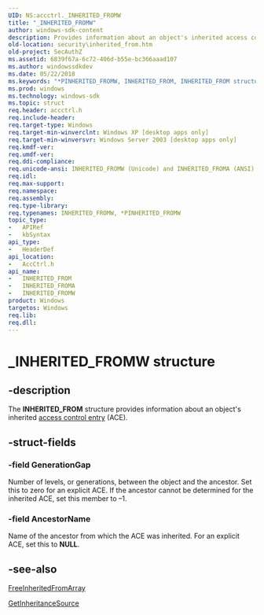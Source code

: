 ```yaml
---
UID: NS:accctrl._INHERITED_FROMW
title: "_INHERITED_FROMW"
author: windows-sdk-content
description: Provides information about an object's inherited access control entry (ACE).
old-location: security\inherited_from.htm
old-project: SecAuthZ
ms.assetid: 6839f67a-6c72-406d-b55e-bc366aaad107
ms.author: windowssdkdev
ms.date: 05/22/2018
ms.keywords: "*PINHERITED_FROMW, INHERITED_FROM, INHERITED_FROM structure [Security], INHERITED_FROMA, INHERITED_FROMW, PINHERITED_FROM, PINHERITED_FROM structure pointer [Security], _INHERITED_FROMA, _INHERITED_FROMW, accctrl/INHERITED_FROM, accctrl/INHERITED_FROMA, accctrl/INHERITED_FROMW, accctrl/PINHERITED_FROM, security.inherited_from"
ms.prod: windows
ms.technology: windows-sdk
ms.topic: struct
req.header: accctrl.h
req.include-header: 
req.target-type: Windows
req.target-min-winverclnt: Windows XP [desktop apps only]
req.target-min-winversvr: Windows Server 2003 [desktop apps only]
req.kmdf-ver: 
req.umdf-ver: 
req.ddi-compliance: 
req.unicode-ansi: INHERITED_FROMW (Unicode) and INHERITED_FROMA (ANSI)
req.idl: 
req.max-support: 
req.namespace: 
req.assembly: 
req.type-library: 
req.typenames: INHERITED_FROMW, *PINHERITED_FROMW
topic_type:
-	APIRef
-	kbSyntax
api_type:
-	HeaderDef
api_location:
-	AccCtrl.h
api_name:
-	INHERITED_FROM
-	INHERITED_FROMA
-	INHERITED_FROMW
product: Windows
targetos: Windows
req.lib: 
req.dll: 
---
```


# _INHERITED_FROMW structure


## -description


The <b>INHERITED_FROM</b> structure provides information about an object's inherited <a href="https://msdn.microsoft.com/0baaa937-f635-4500-8dcd-9dbbd6f4cd02">access control entry</a> (ACE).


## -struct-fields




### -field GenerationGap

Number of levels, or generations, between the object and the ancestor. Set this to zero for an explicit ACE. If the ancestor cannot be determined for the inherited ACE, set this member to –1.


### -field AncestorName

Name of the ancestor from which the ACE was inherited. For an explicit ACE, set this to <b>NULL</b>.


## -see-also




<a href="https://msdn.microsoft.com/c9c58b9a-1b65-40e2-b518-30e247f9718e">FreeInheritedFromArray</a>



<a href="https://msdn.microsoft.com/ccc1702b-e414-4831-ae8b-fd92499bec94">GetInheritanceSource</a>
 

 

